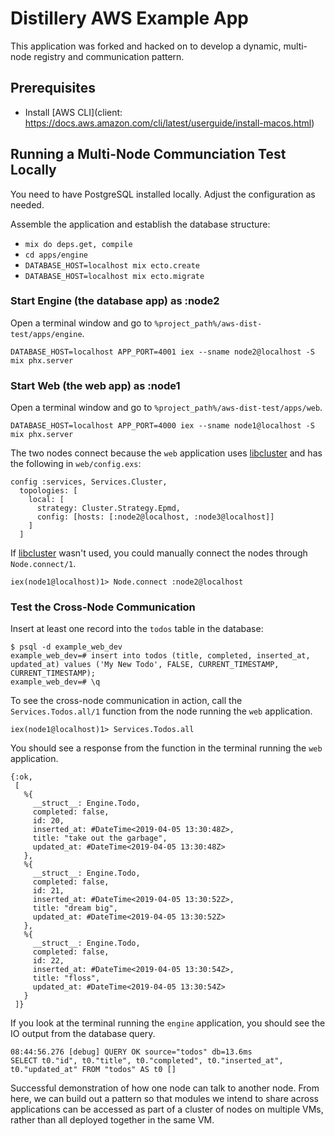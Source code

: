 # Distillery AWS Example App

This application was forked and hacked on to develop a dynamic, multi-node registry and communication pattern.

## Prerequisites

- Install [AWS CLI](client: https://docs.aws.amazon.com/cli/latest/userguide/install-macos.html)

## Running a Multi-Node Communciation Test Locally

You need to have PostgreSQL installed locally. Adjust the configuration as needed.

Assemble the application and establish the database structure:

- `mix do deps.get, compile`
- `cd apps/engine`
- `DATABASE_HOST=localhost mix ecto.create`
- `DATABASE_HOST=localhost mix ecto.migrate`

### Start Engine (the database app) as :node2

Open a terminal window and go to `%project_path%/aws-dist-test/apps/engine`.

```
DATABASE_HOST=localhost APP_PORT=4001 iex --sname node2@localhost -S mix phx.server
```

### Start Web (the web app) as :node1

Open a terminal window and go to `%project_path%/aws-dist-test/apps/web`.

```
DATABASE_HOST=localhost APP_PORT=4000 iex --sname node1@localhost -S mix phx.server
```

The two nodes connect because the `web` application uses [libcluster](https://github.com/bitwalker/libcluster) and has the following in `web/config.exs`:

```
config :services, Services.Cluster,
  topologies: [
    local: [
      strategy: Cluster.Strategy.Epmd,
      config: [hosts: [:node2@localhost, :node3@localhost]]
    ]
  ]
```

If [libcluster](https://github.com/bitwalker/libcluster) wasn't used, you could manually connect the nodes through `Node.connect/1`.

```
iex(node1@localhost)1> Node.connect :node2@localhost
```

### Test the Cross-Node Communication

Insert at least one record into the `todos` table in the database:
```
$ psql -d example_web_dev
example_web_dev=# insert into todos (title, completed, inserted_at, updated_at) values ('My New Todo', FALSE, CURRENT_TIMESTAMP, CURRENT_TIMESTAMP);
example_web_dev=# \q
```

To see the cross-node communication in action, call the `Services.Todos.all/1` function from the node running the `web` application.

```
iex(node1@localhost)1> Services.Todos.all
```

You should see a response from the function in the terminal running the `web` application.

```
{:ok,
 [
   %{
     __struct__: Engine.Todo,
     completed: false,
     id: 20,
     inserted_at: #DateTime<2019-04-05 13:30:48Z>,
     title: "take out the garbage",
     updated_at: #DateTime<2019-04-05 13:30:48Z>
   },
   %{
     __struct__: Engine.Todo,
     completed: false,
     id: 21,
     inserted_at: #DateTime<2019-04-05 13:30:52Z>,
     title: "dream big",
     updated_at: #DateTime<2019-04-05 13:30:52Z>
   },
   %{
     __struct__: Engine.Todo,
     completed: false,
     id: 22,
     inserted_at: #DateTime<2019-04-05 13:30:54Z>,
     title: "floss",
     updated_at: #DateTime<2019-04-05 13:30:54Z>
   }
 ]}
```

If you look at the terminal running the `engine` application, you should see the IO output from the database query.

```
08:44:56.276 [debug] QUERY OK source="todos" db=13.6ms
SELECT t0."id", t0."title", t0."completed", t0."inserted_at", t0."updated_at" FROM "todos" AS t0 []
```

Successful demonstration of how one node can talk to another node. From here, we can build out a pattern so that modules we intend to share across applications can be accessed as part of a cluster of nodes on multiple VMs, rather than all deployed together in the same VM.
